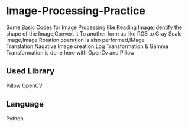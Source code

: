 # Image-Processing-Practice
Some Basic Codes for Image Processing like Reading Image,Identify the shape of the Image,Convert it To another form as like RGB to Gray Scale image,Image Rotation operation is also performed,IMage Translation,Nagative Image creation,Log Transformation & Gamma Transformation is done here with OpenCv and Pillow 
## Used Library
Pillow
OpenCV
## Language
Python
